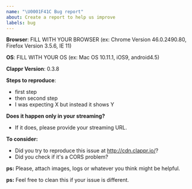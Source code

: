 ```yaml
---
name: "\U0001F41C Bug report"
about: Create a report to help us improve
labels: bug
---
```


**Browser**: FILL WITH YOUR BROWSER (ex: Chrome Version 46.0.2490.80, Firefox Version 3.5.6, IE 11)

**OS**: FILL WITH YOUR OS (ex: Mac OS 10.11.1, iOS9, android4.5)

**Clappr Version**: 0.3.8

**Steps to reproduce**:

* first step
* then second step
* I was expecting X but instead it shows Y

**Does it happen only in your streaming?**
* If it does, please provide your streaming URL.

**To consider:**
* Did you try to reproduce this issue at http://cdn.clappr.io/?
* Did you check if it's a CORS problem?

**ps:** Please, attach images, logs or whatever you think might be helpful.

**ps:** Feel free to clean this if your issue is different.
